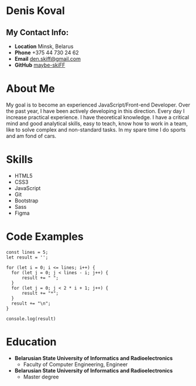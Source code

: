 # Denis Koval
## My Contact Info:
  + **Location** Minsk, Belarus
  + **Phone** +375 44 730 24 62
  + **Email** den.skiff@gmail.com
  + **GitHub** [maybe-skiFF](https://github.com/maybe-skiFF)
  
# About Me
  My goal is to become an experienced JavaScript/Front-end Developer. Over the
  past year, I have been actively developing in this direction. Every day I increase
  practical experience. I have theoretical knowledge. I have a critical mind and
  good analytical skills, easy to teach, know how to work in a team, like to solve
  complex and non-standard tasks. In my spare time I do sports and am fond of
  cars.
  
# Skills
  + HTML5
  + CSS3
  + JavaScript
  + Git
  + Bootstrap
  + Sass
  + Figma

# Code Examples
  ```
  const lines = 5;
let result = '';

for (let i = 0; i <= lines; i++) {
    for (let j = 0; j < lines - i; j++) {
        result += " ";
    }
    for (let j = 0; j < 2 * i + 1; j++) {
        result += "*";
    }
    result += "\n";
}

console.log(result)
  ```
  
# Education
  + **Belarusian State University of Informatics and
      Radioelectronics**
      + Faculty of Computer Engineering, Engineer
  + **Belarusian State University of Informatics and
      Radioelectronics**
      + Master degree
